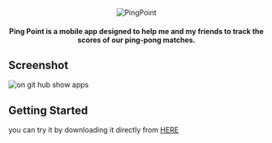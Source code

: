 

<p align="center">
  <img src="https://github.com/omar546/PingPoint/assets/71936776/5c49b150-6d9b-4752-9f3a-0ab95015a325" alt="PingPoint">
</p>




<h4 align="center">
Ping Point is a mobile app designed to help me and my friends to track the scores of our ping-pong matches.</h4>



## Screenshot
![on git hub show apps](https://github.com/omar546/PingPoint/assets/71936776/73505433-b7f0-4034-9d4e-02b1e6cf5757)



## Getting Started

you can try it by downloading it directly from <a href="https://download1593.mediafire.com/o99tb2rggm2gX859KaNPXh9JDA6iquOAkK-Q9Z9VPSf_Gl7A5WG1ALJhKDG6OF_pkE2UfGl9dn3F-SBrSJW4nEvhXq2GZDO28foSTvWdZ2vXjlP4MDHFnvbtMsRIOLqJUOcXQ2P8lWTe9xosvJ0ptf_u8vEOGROVzcDWD7z7_tig/pff0c1pers5f7ru/PingPoint.apk">HERE</a></h3>





